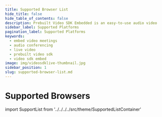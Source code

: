```yaml
---
title: Supported Browser List
hide_title: false
hide_table_of_contents: false
description: Prebuilt Video SDK Embedded is an easy-to-use audio video calling API. Embed video meetings add live video & audio conferencing to your applications or website.
sidebar_label: Supported Platforms
pagination_label: Supported Platforms
keywords:
  - embed video meetings
  - audio conferencing
  - live video
  - prebuilt video sdk
  - video sdk embed
image: img/videosdklive-thumbnail.jpg
sidebar_position: 1
slug: supported-browser-list.md
---
```


# Supported Browsers

import SupportList from '../../../../src/theme/SupportedListContainer'

<SupportList isSDKListInclude={false}/>
